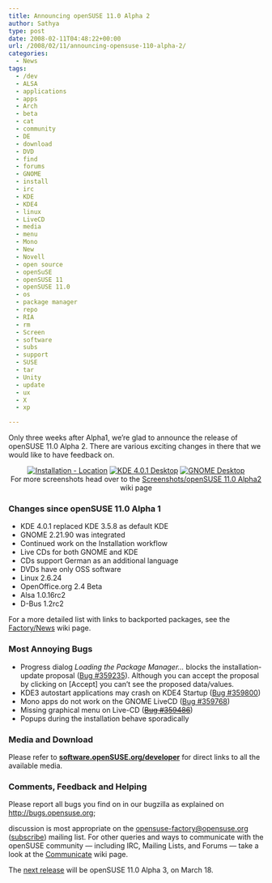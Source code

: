 ```yaml
---
title: Announcing openSUSE 11.0 Alpha 2
author: Sathya
type: post
date: 2008-02-11T04:48:22+00:00
url: /2008/02/11/announcing-opensuse-110-alpha-2/
categories:
  - News
tags:
  - /dev
  - ALSA
  - applications
  - apps
  - Arch
  - beta
  - cat
  - community
  - DE
  - download
  - DVD
  - find
  - forums
  - GNOME
  - install
  - irc
  - KDE
  - KDE4
  - linux
  - LiveCD
  - media
  - menu
  - Mono
  - New
  - Novell
  - open source
  - openSuSE
  - openSUSE 11
  - openSUSE 11.0
  - os
  - package manager
  - repo
  - RIA
  - rm
  - Screen
  - software
  - subs
  - support
  - SUSE
  - tar
  - Unity
  - update
  - ux
  - X
  - xp

---
```

Only three weeks after Alpha1, we’re glad to announce the release of openSUSE 11.0 Alpha 2. There are various exciting changes in there that we would like to have feedback on.

<p align="center">
  <a href="http://news.opensuse.org/wp-content/uploads/2008/02/yast2-worldmap.png" title="Installation - Location"><img src="http://news.opensuse.org/wp-content/uploads/2008/02/yast2-worldmap-thumb.png" alt="Installation - Location" /></a> <a href="http://news.opensuse.org/wp-content/uploads/2008/02/kde4-splash1.jpg" title="KDE 4.0.1 Desktop"><img src="http://news.opensuse.org/wp-content/uploads/2008/02/kde4-splash-thumb.png" alt="KDE 4.0.1 Desktop" /></a> <a href="http://news.opensuse.org/wp-content/uploads/2008/02/gnome-desktop.png" title="GNOME Desktop"><img src="http://news.opensuse.org/wp-content/uploads/2008/02/gnome-desktop-thumb.png" alt="GNOME Desktop" /></a><br /> For more screenshots head over to the <a href="http://en.opensuse.org/Screenshots/openSUSE_11.0_Alpha2">Screenshots/openSUSE 11.0 Alpha2</a> wiki page
</p>

<span id="more-650"></span>

### Changes since openSUSE 11.0 Alpha 1

  * KDE 4.0.1 replaced KDE 3.5.8 as default KDE
  * GNOME 2.21.90 was integrated
  * Continued work on the Installation workflow
  * Live CDs for both GNOME and KDE
  * CDs support German as an additional language
  * DVDs have only OSS software
  * Linux 2.6.24
  * OpenOffice.org 2.4 Beta
  * Alsa 1.0.16rc2
  * D-Bus 1.2rc2

For a more detailed list with links to backported packages, see the [Factory/News][1] wiki page.

### Most Annoying Bugs

  * Progress dialog _Loading the Package Manager…_ blocks the installation-update proposal ([Bug #359235][2]). Although you can accept the proposal by clicking on [Accept] you can’t see the proposed data/values.
  * KDE3 autostart applications may crash on KDE4 Startup ([Bug #359800][3])
  * Mono apps do not work on the GNOME LiveCD ([Bug #359768][4])
  * Missing graphical menu on Live-CD (<strike>[Bug #359486][5]</strike>)
  * Popups during the installation behave sporadically

### Media and Download

Please refer to **[software.openSUSE.org/developer][6]** for direct links to all the available media.

### Comments, Feedback and Helping

Please report all bugs you find on in our bugzilla as explained on <a href="http://bugs.opensuse.org/" onclick="return top.js.OpenExtLink(window,event,this)" target="_blank">http://bugs.opensuse.org</a>;

discussion is most appropriate on the [opensuse-factory@opensuse.org][7] ([subscribe][8]) mailing list. For other queries and ways to communicate with the openSUSE community — including IRC, Mailing Lists, and Forums — take a look at the [Communicate][9] wiki page.

The [next release][10] will be openSUSE 11.0 Alpha 3, on March 18.

 [1]: http://en.opensuse.org/Factory/News#Changes_between_openSUSE_11.0_Alpha_1_and_Alpha_2
 [2]: https://bugzilla.novell.com/show_bug.cgi?id=359235
 [3]: https://bugzilla.novell.com/show_bug.cgi?id=359800
 [4]: https://bugzilla.novell.com/show_bug.cgi?id=359768
 [5]: https://bugzilla.novell.com/show_bug.cgi?id=359486
 [6]: http://software.opensuse.org/developer
 [7]: http://lists.opensuse.org/opensuse-factory
 [8]: mailto:opensuse-factory+subscribe@opensuse.org "subscribe to opensuse-factory"
 [9]: http://opensuse.org/Communicate
 [10]: http://en.opensuse.org/Roadmap/11.0